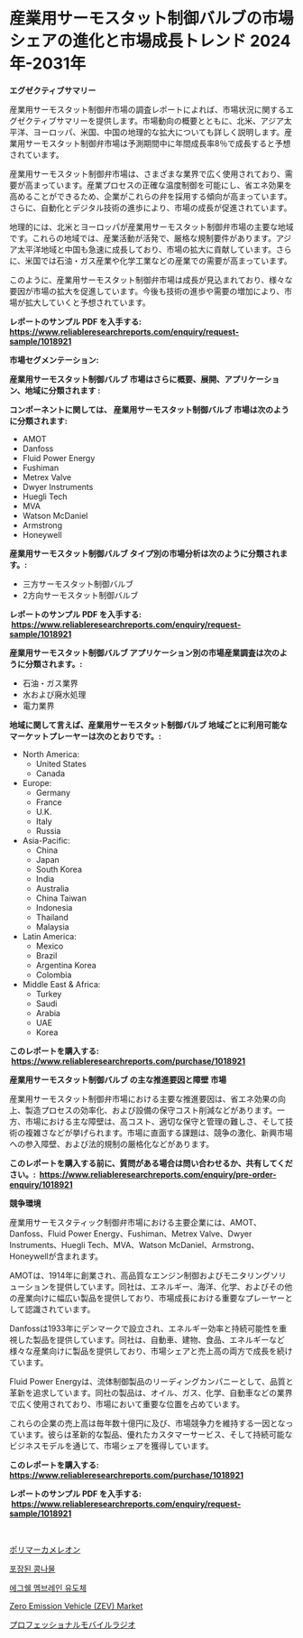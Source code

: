 <p><h1>産業用サーモスタット制御バルブの市場シェアの進化と市場成長トレンド 2024年-2031年</h1></p><p><strong>エグゼクティブサマリー</strong></p>
<p><p>産業用サーモスタット制御弁市場の調査レポートによれば、市場状況に関するエグゼクティブサマリーを提供します。市場動向の概要とともに、北米、アジア太平洋、ヨーロッパ、米国、中国の地理的な拡大についても詳しく説明します。産業用サーモスタット制御弁市場は予測期間中に年間成長率8％で成長すると予想されています。</p><p>産業用サーモスタット制御弁市場は、さまざまな業界で広く使用されており、需要が高まっています。産業プロセスの正確な温度制御を可能にし、省エネ効果を高めることができるため、企業がこれらの弁を採用する傾向が高まっています。さらに、自動化とデジタル技術の進歩により、市場の成長が促進されています。</p><p>地理的には、北米とヨーロッパが産業用サーモスタット制御弁市場の主要な地域です。これらの地域では、産業活動が活発で、厳格な規制要件があります。アジア太平洋地域と中国も急速に成長しており、市場の拡大に貢献しています。さらに、米国では石油・ガス産業や化学工業などの産業での需要が高まっています。</p><p>このように、産業用サーモスタット制御弁市場は成長が見込まれており、様々な要因が市場の拡大を促進しています。今後も技術の進歩や需要の増加により、市場が拡大していくと予想されています。</p></p>
<p><strong>レポートのサンプル PDF を入手する: <a href="https://www.reliableresearchreports.com/enquiry/request-sample/1018921">https://www.reliableresearchreports.com/enquiry/request-sample/1018921</a></strong></p>
<p><strong>市場セグメンテーション:</strong></p>
<p><strong> 産業用サーモスタット制御バルブ 市場はさらに概要、展開、アプリケーション、地域に分類されます :</strong></p>
<p><strong>コンポーネントに関しては、 産業用サーモスタット制御バルブ 市場は次のように分類されます: &nbsp;</strong></p>
<p><ul><li>AMOT</li><li>Danfoss</li><li>Fluid Power Energy</li><li>Fushiman</li><li>Metrex Valve</li><li>Dwyer Instruments</li><li>Huegli Tech</li><li>MVA</li><li>Watson McDaniel</li><li>Armstrong</li><li>Honeywell</li></ul></p>
<p><strong> 産業用サーモスタット制御バルブ タイプ別の市場分析は次のように分類されます。:</strong></p>
<p><ul><li>三方サーモスタット制御バルブ</li><li>2方向サーモスタット制御バルブ</li></ul></p>
<p><strong>レポートのサンプル PDF を入手する: &nbsp;<a href="https://www.reliableresearchreports.com/enquiry/request-sample/1018921">https://www.reliableresearchreports.com/enquiry/request-sample/1018921</a></strong></p>
<p><strong> 産業用サーモスタット制御バルブ アプリケーション別の市場産業調査は次のように分類されます。:</strong></p>
<p><ul><li>石油・ガス業界</li><li>水および廃水処理</li><li>電力業界</li></ul></p>
<p><strong>地域に関して言えば、産業用サーモスタット制御バルブ 地域ごとに利用可能なマーケットプレーヤーは次のとおりです。:</strong></p>
<p><ul>
    <li>
        North America:
        <ul>
            <li>United States</li>
            <li>Canada</li>
        </ul>
    </li>
    <li>
        Europe:
        <ul>
            <li>Germany</li>
            <li>France</li>
            <li>U.K.</li>
            <li>Italy</li>
            <li>Russia</li>
        </ul>
    </li>
    <li>
        Asia-Pacific:
        <ul>
            <li>China</li>
            <li>Japan</li>
            <li>South Korea</li>
            <li>India</li>
            <li>Australia</li>
            <li>China Taiwan</li>
            <li>Indonesia</li>
            <li>Thailand</li>
            <li>Malaysia</li>
        </ul>
    </li>
    <li>
        Latin America:
        <ul>
            <li>Mexico</li>
            <li>Brazil</li>
            <li>Argentina Korea</li>
            <li>Colombia</li>
        </ul>
    </li>
    <li>
        Middle East & Africa:
        <ul>
            <li>Turkey</li>
            <li>Saudi</li>
            <li>Arabia</li>
            <li>UAE</li>
            <li>Korea</li>
        </ul>
    </li>
    </ul></p>
<p><strong>このレポートを購入する: &nbsp;<a href="https://www.reliableresearchreports.com/purchase/1018921">https://www.reliableresearchreports.com/purchase/1018921</a></strong></p>
<p><strong>産業用サーモスタット制御バルブ の主な推進要因と障壁 市場</strong></p>
<p><p>産業用サーモスタット制御弁市場における主要な推進要因は、省エネ効果の向上、製造プロセスの効率化、および設備の保守コスト削減などがあります。一方、市場における主な障壁は、高コスト、適切な保守と管理の難しさ、そして技術の複雑さなどが挙げられます。市場に直面する課題は、競争の激化、新興市場への参入障壁、および法的規制の厳格化などがあります。</p></p>
<p><strong>このレポートを購入する前に、質問がある場合は問い合わせるか、共有してください。:&nbsp; <a href="https://www.reliableresearchreports.com/enquiry/pre-order-enquiry/1018921">https://www.reliableresearchreports.com/enquiry/pre-order-enquiry/1018921</a></strong></p>
<p><strong>競争環境</strong></p>
<p><p>産業用サーモスタティック制御弁市場における主要企業には、AMOT、Danfoss、Fluid Power Energy、Fushiman、Metrex Valve、Dwyer Instruments、Huegli Tech、MVA、Watson McDaniel、Armstrong、Honeywellが含まれます。</p><p>AMOTは、1914年に創業され、高品質なエンジン制御およびモニタリングソリューションを提供しています。同社は、エネルギー、海洋、化学、およびその他の産業向けに幅広い製品を提供しており、市場成長における重要なプレーヤーとして認識されています。</p><p>Danfossは1933年にデンマークで設立され、エネルギー効率と持続可能性を重視した製品を提供しています。同社は、自動車、建物、食品、エネルギーなど様々な産業向けに製品を提供しており、市場シェアと売上高の両方で成長を続けています。</p><p>Fluid Power Energyは、流体制御製品のリーディングカンパニーとして、品質と革新を追求しています。同社の製品は、オイル、ガス、化学、自動車などの業界で広く使用されており、市場において重要な位置を占めています。</p><p>これらの企業の売上高は毎年数十億円に及び、市場競争力を維持する一因となっています。彼らは革新的な製品、優れたカスタマーサービス、そして持続可能なビジネスモデルを通じて、市場シェアを獲得しています。</p></p>
<p><strong>このレポートを購入する: &nbsp; <a href="https://www.reliableresearchreports.com/purchase/1018921">https://www.reliableresearchreports.com/purchase/1018921</a></strong></p>
<p><strong>レポートのサンプル PDF を入手する: &nbsp;<a href="https://www.reliableresearchreports.com/enquiry/request-sample/1018921">https://www.reliableresearchreports.com/enquiry/request-sample/1018921</a></strong><strong></strong></p>
<p>&nbsp;</p>
<p><p><a href="https://medium.com/@lubmix/%E3%83%9D%E3%83%AA%E3%83%9E%E3%83%BC%E3%82%AB%E3%83%A1%E3%83%AC%E3%82%AA%E3%83%B3%E5%B8%82%E5%A0%B4%E3%81%AE%E3%82%B5%E3%82%A4%E3%82%BA-cagr-%E3%83%88%E3%83%AC%E3%83%B3%E3%83%892024-2030-ea944e5f6da6">ポリマーカメレオン</a></p><p><a href="https://medium.com/@ivatkmkqnybaev9/%ED%8C%A8%ED%82%A4%EC%A7%80-%EC%8A%A4%ED%94%84%EB%9D%BC%EC%9A%B0%ED%8A%B8-%EC%8B%9C%EC%9E%A5-%EC%84%B1%EA%B3%B5%EC%A0%81%EC%9D%B8-%EB%B9%84%EC%A6%88%EB%8B%88%EC%8A%A4-%EC%A0%84%EB%9E%B5-%EC%98%88%EC%83%81-2031%EB%85%84%EA%B9%8C%EC%A7%80-dbb15d132120">포장된 콩나물</a></p><p><a href="https://medium.com/@seamusfunk1998/%EC%95%8C%EA%BB%8D%EC%A7%88-%EB%A7%89%EC%9C%A0%EB%8F%84%EC%B2%B4-%EC%8B%9C%EC%9E%A5-%EB%B6%84%EC%84%9D-%EA%B7%B8%EC%9D%98-cagr-%EC%8B%9C%EC%9E%A5-%EC%84%B8%EB%B6%84%ED%99%94-%EB%B0%8F-%EA%B8%80%EB%A1%9C%EB%B2%8C-%EC%82%B0%EC%97%85-%EA%B0%9C%EC%9A%94-accac4dce02b">에그쉘 멤브레인 유도체</a></p><p><a href="https://github.com/Angelnienowdseej3e45z3p8c/Market-Research-Report-List-1/blob/main/zero-emission-vehicle-zev-market.md">Zero Emission Vehicle (ZEV) Market</a></p><p><a href="https://medium.com/@royalmiller09/%E5%B0%82%E9%96%80%E5%AE%B6%E5%90%91%E3%81%91%E3%81%AE%E3%83%A2%E3%83%90%E3%82%A4%E3%83%AB%E7%84%A1%E7%B7%9A%E5%B8%82%E5%A0%B4%E5%88%86%E6%9E%90-%E3%81%9D%E3%81%AEcagr-%E5%B8%82%E5%A0%B4%E3%82%BB%E3%82%B0%E3%83%A1%E3%83%B3%E3%83%86%E3%83%BC%E3%82%B7%E3%83%A7%E3%83%B3-%E3%81%9D%E3%81%97%E3%81%A6%E4%B8%96%E7%95%8C%E7%9A%84%E3%81%AA%E7%94%A3%E6%A5%AD%E6%A6%82%E8%A6%81-716476275893">プロフェッショナルモバイルラジオ</a></p></p>